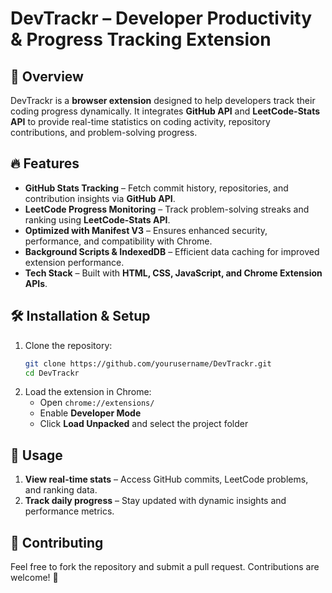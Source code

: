 # DevTrackr – Developer Productivity & Progress Tracking Extension

## 🚀 Overview
DevTrackr is a **browser extension** designed to help developers track their coding progress dynamically. It integrates **GitHub API** and **LeetCode-Stats API** to provide real-time statistics on coding activity, repository contributions, and problem-solving progress.

## 🔥 Features
- **GitHub Stats Tracking** – Fetch commit history, repositories, and contribution insights via **GitHub API**.
- **LeetCode Progress Monitoring** – Track problem-solving streaks and ranking using **LeetCode-Stats API**.
- **Optimized with Manifest V3** – Ensures enhanced security, performance, and compatibility with Chrome.
- **Background Scripts & IndexedDB** – Efficient data caching for improved extension performance.
- **Tech Stack** – Built with **HTML, CSS, JavaScript, and Chrome Extension APIs**.

## 🛠️ Installation & Setup
1. Clone the repository:
   ```sh
   git clone https://github.com/yourusername/DevTrackr.git
   cd DevTrackr
   ```
2. Load the extension in Chrome:
   - Open `chrome://extensions/`
   - Enable **Developer Mode**
   - Click **Load Unpacked** and select the project folder

## 🎯 Usage
1. **View real-time stats** – Access GitHub commits, LeetCode problems, and ranking data.
2. **Track daily progress** – Stay updated with dynamic insights and performance metrics.

## 📌 Contributing
Feel free to fork the repository and submit a pull request. Contributions are welcome! 🚀

